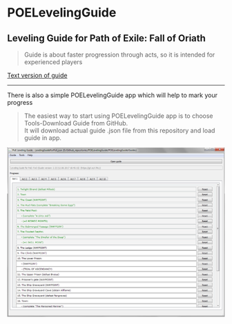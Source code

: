 # POELevelingGuide

## Leveling Guide for Path of Exile: Fall of Oriath  

> Guide is about faster progression through acts, so it is intended for experienced players

[Text version of guide](https://github.com/Doberm4n/POELevelingGuide/tree/master/GuideText)

***

There is also a simple POELevelingGuide app which will help to mark your progress

> The easiest way to start using POELevelingGuide app is to choose Tools-Download Guide from GitHub.   
> It will download actual guide .json file from this repository and load guide in app.

![alt text](https://github.com/Doberm4n/POELevelingGuide/blob/master/screenshots/mainWindow_1.png)


